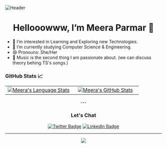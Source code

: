 ![Header](./MeeraBanner.gif)


<h1 align="center">Hellooowww, I’m Meera Parmar 👋 </h1>

- 👀 I’m interested in Learning and Exploring new Technologies.
- 🌱 I’m currently studying Computer Science & Engineering.
- 😄 Pronouns: She/Her
- 🎵 Music is the second thing I am passionate about. (we can discuss theory behing TS's songs.)




### GitHub Stats 📈
<div align="center">
  <table width="100%">
    <tbody>
      <tr>
        <td width="50%" style="border: none !important;">
        <div align="center" width="100%">
          <a href="https://github.com/disismeera">
            <img src="https://github-readme-stats.vercel.app/api/top-langs/?username=disismeera&hide=ruby&layout=compact&hide_border=true&langs_count=6" alt="Meera's Language Stats" vertical-align="middle"/>
          </a>
        </div>
        </td>
        <td width="50%" style="border: none !important;">
        <div align="center" width="100%">
          <a href="https://github.com/disismeera">
            <!-- <img src="https://awesome-github-stats.azurewebsites.net/user-stats/jeffreyc86?cardType=github&theme=github" alt="Jeffrey's GitHub Stats" /> -->
            <img src="https://github-readme-stats.vercel.app/api?username=disismeera&show_icons=true&hide=stars&hide_border=true" alt="Meera's GitHub Stats" vertical-align="middle"/>
          </a>
        </div>
        </td>
      </tr>
    </tbody>
  <table>
<div>
---



<h3>Let's Chat</h3>

[![Twitter Badge](https://img.shields.io/badge/Twitter-Profile-informational?style=flat&logo=twitter&logoColor=white&color=1CA2F1)](https://twitter.com/iammeera_)
[![LinkedIn Badge](https://img.shields.io/badge/LinkedIn-Profile-informational?style=flat&logo=linkedin&logoColor=white&color=0D76A8)](https://www.linkedin.com/in/meera-parmar-b8501a201/)

---
<div align='center'>

![](https://komarev.com/ghpvc/?username=disismeera&label=Profile+Views)

</div>







<!---
disismeera/disismeera is a ✨ special ✨ repository because its `README.md` (this file) appears on your GitHub profile.
You can click the Preview link to take a look at your changes.

--->
